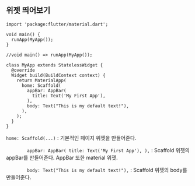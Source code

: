 ## 위젯 띄어보기

```
import 'package:flutter/material.dart';

void main() {
  runApp(MyApp());
}

//void main() => runApp(MyApp());

class MyApp extends StatelessWidget {
  @override
  Widget build(BuildContext context) {
    return MaterialApp(
      home: Scaffold(
        appBar: AppBar(
          title: Text('My First App'),
        ),
        body: Text("This is my default text!"),
      ),
    );
  }
}
```

`home: Scaffold(...)` : 기본적인 페이지 위젯을 만들어준다.

`        appBar: AppBar(
          title: Text('My First App'),
        ),` : Scaffold 위젯의 appBar를 만들어준다. AppBar 또한 material 위젯.  

`        body: Text("This is my default text!"),` : Scaffold 위젯의 body를 만들어준다.

